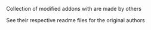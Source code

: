 Collection of modified addons with are made by others

See their respective readme files for the original authors
